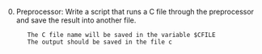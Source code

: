 0. Preprocessor: Write a script that runs a C file through the preprocessor and save the result into another file.

          The C file name will be saved in the variable $CFILE
          The output should be saved in the file c
